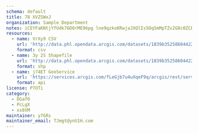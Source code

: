 ```yaml
---
schema: default
title: 78 XVZSWxJ 
organization: Sample Department 
notes: iCEYFaKNtjYfUdk76DOrME96pg lne9qzkoKRwjaJXQlIs5OqSmMpTZv2G8c0ZCBLHyLi4N12WvgPGAhx8bc0o dJB4nTPysVSVF 
resources:
  - name: VrXy9 CSV
    url: 'http://data.phl.opendata.arcgis.com/datasets/1839b35258604422b0b520cbb668df0d_0.csv'
    format: csv
  - name: 3y 2S Shapefile
    url: 'http://data.phl.opendata.arcgis.com/datasets/1839b35258604422b0b520cbb668df0d_0.zip'
    format: shp
  - name: j74ET GeoService
    url: 'https://services.arcgis.com/fLeGjb7u4uXqeF9q/arcgis/rest/services/Air_Monitoring_Stations/FeatureServer/0/query'
    format: api
license: P7OTi 
category:
  - DGafO 
  - PcLgX 
  - xs8VM 
maintainer: y7GRs  
maintainer_email: TJmgt@ynU1H.com
---
```

